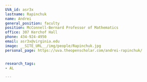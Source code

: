 ```yaml
---
UVA_id: asr3x
lastname: Rapinchuk
name: Andrei
general_position: faculty
position: McConnell-Bernard Professor of Mathematics
office: 307 Kerchof Hall
phone: 434-924-4950
email: asr3x@virginia.edu
image: __SITE_URL__/img/people/Rapinchuk.jpg
personal_page: https://uva.theopenscholar.com/andrei-rapinchuk/


research_tags:
- AL

---
```

